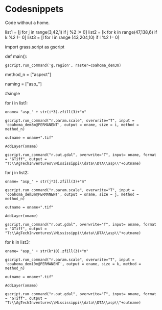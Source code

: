 # Codesnippets
Code without a home. 

list1 = [j for j in range(3,42,1) if j %2 != 0]
list2 = [k for k in range(47,138,6) if k %2 != 0]
list3 = [l for l in range (43,204,10) if l %2 != 0]

import grass.script as gscript

def main():

    gscript.run_command('g.region', raster=coahoma_dem3m)



method_n = ["aspect"]

naming = ["asp_"]

#single 



for i in list1:

    oname= "asp_" + str(i*3).zfill(3)+"m"

    gscript.run_command("r.param.scale", overwrite="T", input = 'coahoma_dem3m@PERMANENT', output = oname, size = i, method = method_n)

    outname = oname+".tif"

    AddLayer(oname)

    gscript.run_command("r.out.gdal", overwrite="T", input= oname, format = "GTiff", output = "T:\\AgTechInventures\\Mississippi\\data\\DTA\\asp\\"+outname)

for j in list2:

    oname= "asp_" + str(j*3).zfill(3)+"m"

    gscript.run_command("r.param.scale", overwrite="T", input = 'coahoma_dem3m@PERMANENT', output = oname, size = j, method = method_n)

    outname = oname+".tif"

    AddLayer(oname)

    gscript.run_command("r.out.gdal", overwrite="T", input= oname, format = "GTiff", output = "T:\\AgTechInventures\\Mississippi\\data\\DTA\\asp\\"+outname)

for k in list3:

    oname= "asp_" + str(k*10).zfill(3)+"m"

    gscript.run_command("r.param.scale", overwrite="T", input = 'coahoma_dem10m@PERMANENT', output = oname, size = k, method = method_n)

    outname = oname+".tif"

    AddLayer(oname)

    gscript.run_command("r.out.gdal", overwrite="T", input= oname, format = "GTiff", output = "T:\\AgTechInventures\\Mississippi\\data\\DTA\\asp\\"+outname)
